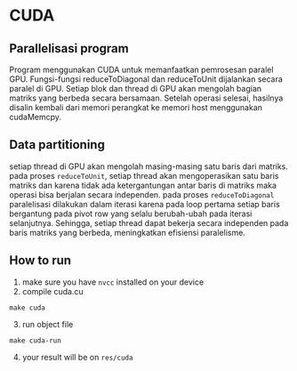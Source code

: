 # CUDA

## Parallelisasi program
Program menggunakan CUDA untuk memanfaatkan pemrosesan paralel GPU. Fungsi-fungsi reduceToDiagonal dan reduceToUnit dijalankan secara paralel di GPU. Setiap blok dan thread di GPU akan mengolah bagian matriks yang berbeda secara bersamaan. Setelah operasi selesai, hasilnya disalin kembali dari memori perangkat ke memori host menggunakan cudaMemcpy.

## Data partitioning
setiap thread di GPU akan mengolah masing-masing satu baris dari matriks.
pada proses `reduceToUnit`, setiap thread akan mengoperasikan satu baris matriks dan karena tidak ada ketergantungan antar baris di matriks maka operasi bisa berjalan secara independen.
pada proses `reduceToDiagonal` paralelisasi dilakukan dalam iterasi karena pada loop pertama setiap baris bergantung pada pivot row yang selalu berubah-ubah pada iterasi selanjutnya. Sehingga, setiap thread dapat bekerja secara independen pada baris matriks yang berbeda, meningkatkan efisiensi paralelisme. 

## How to run

1. make sure you have `nvcc` installed on your device
2. compile cuda.cu
```
make cuda
```
3. run object file
```
make cuda-run
```
4. your result will be on `res/cuda`